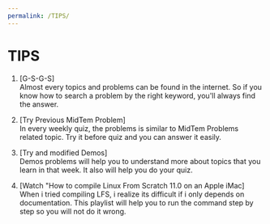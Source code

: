 ```yaml
---
permalink: /TIPS/
---
```


# TIPS

1. [G-S-G-S]<br>
Almost every topics and problems can be found in the internet. So if you know how to search a problem by the right keyword, you'll always find the answer.

2. [Try Previous MidTem Problem]<br>
In every weekly quiz, the problems is similar to MidTem Problems related topic. Try it before quiz and you can answer it easily.

3. [Try and modified Demos]<br>
Demos problems will help you to understand more about topics that you learn in that week. It also will help you do your quiz.

4. [Watch "How to compile Linux From Scratch 11.0 on an Apple iMac]<br>
When i tried compiling LFS, i realize its difficult if i only depends on documentation. This playlist will help you to run the command step by step so you will not do it wrong.
